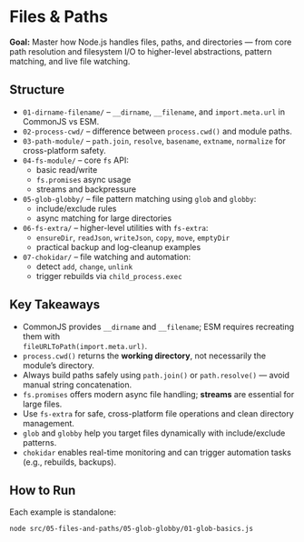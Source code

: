 # Files & Paths

**Goal:** Master how Node.js handles files, paths, and directories — from core path resolution and filesystem I/O to higher-level abstractions, pattern matching, and live file watching.

## Structure
- `01-dirname-filename/` – `__dirname`, `__filename`, and `import.meta.url` in CommonJS vs ESM.
- `02-process-cwd/` – difference between `process.cwd()` and module paths.
- `03-path-module/` – `path.join`, `resolve`, `basename`, `extname`, `normalize` for cross-platform safety.
- `04-fs-module/` – core `fs` API:
  - basic read/write
  - `fs.promises` async usage
  - streams and backpressure
- `05-glob-globby/` – file pattern matching using `glob` and `globby`:
  - include/exclude rules
  - async matching for large directories
- `06-fs-extra/` – higher-level utilities with `fs-extra`:
  - `ensureDir`, `readJson`, `writeJson`, `copy`, `move`, `emptyDir`
  - practical backup and log-cleanup examples
- `07-chokidar/` – file watching and automation:
  - detect `add`, `change`, `unlink`
  - trigger rebuilds via `child_process.exec`

## Key Takeaways
- CommonJS provides `__dirname` and `__filename`; ESM requires recreating them with  
  `fileURLToPath(import.meta.url)`.
- `process.cwd()` returns the **working directory**, not necessarily the module’s directory.
- Always build paths safely using `path.join()` or `path.resolve()` — avoid manual string concatenation.
- `fs.promises` offers modern async file handling; **streams** are essential for large files.
- Use `fs-extra` for safe, cross-platform file operations and clean directory management.
- `glob` and `globby` help you target files dynamically with include/exclude patterns.
- `chokidar` enables real-time monitoring and can trigger automation tasks (e.g., rebuilds, backups).

## How to Run
Each example is standalone:
```bash
node src/05-files-and-paths/05-glob-globby/01-glob-basics.js
